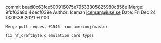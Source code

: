 commit bead0c63fce500916075e79533305825980c856e
Merge: 9fbf63a8d 4cecf039e
Author: Iceman <iceman@iuse.se>
Date:   Fri Dec 24 13:09:38 2021 +0100

    Merge pull request #1546 from amerinoj/master
    
    fix hf_craftbyte.c emulation card types

